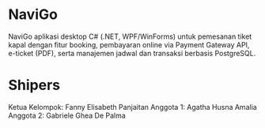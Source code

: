 # NaviGo
NaviGo aplikasi desktop C# (.NET, WPF/WinForms) untuk pemesanan tiket kapal dengan fitur booking, pembayaran online via Payment Gateway API, e-ticket (PDF), serta manajemen jadwal dan transaksi berbasis PostgreSQL.

# Shipers
Ketua Kelompok: Fanny Elisabeth Panjaitan
Anggota 1: Agatha Husna Amalia
Anggota 2: Gabriele Ghea De Palma
